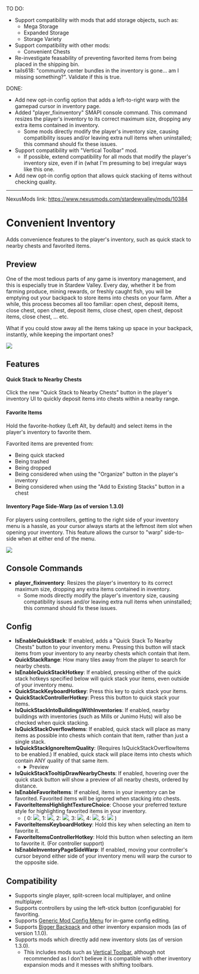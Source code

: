 TO DO:
 - Support compatibility with mods that add storage objects, such as:
   - Mega Storage
   - Expanded Storage
   - Storage Variety
 - Support compatibility with other mods:
   - Convenient Chests
 - Re-investigate feasability of preventing favorited items from being placed in the shipping bin.
 - tails618: "community center bundles in the inventory is gone... am I missing something?". Validate if this is true.

 DONE:
 - Add new opt-in config option that adds a left-to-right warp with the gamepad cursor in inventory page.
 - Added "player_fixinventory" SMAPI console command. This command resizes the player's inventory to its correct maximum size, dropping any extra items contained in inventory.
   - Some mods directly modify the player's inventory size, causing compatibility issues and/or leaving extra null items when uninstalled; this command should fix these issues.
 - Support compatibility with "Vertical Toolbar" mod.
   - If possible, extend compatibility for all mods that modify the player's inventory size, even if in (what I'm presuming to be) irregular ways like this one.
 - Add new opt-in config option that allows quick stacking of items without checking quality.

 ---

NexusMods link: https://www.nexusmods.com/stardewvalley/mods/10384

# Convenient Inventory
Adds convenience features to the player's inventory, such as quick stack to nearby chests and favorited items.

## Preview
One of the most tedious parts of any game is inventory management, and this is especially true in Stardew Valley. Every day, whether it be from farming produce, mining rewards, or freshly caught fish, you will be emptying out your backpack to store items into chests on your farm. After a while, this process becomes all too familiar: open chest, deposit items, close chest, open chest, deposit items, close chest, open chest, deposit items, close chest, ... etc.

What if you could stow away all the items taking up space in your backpack, instantly, while keeping the important ones?

![](https://imgur.com/R4QWKVI.gif)

## Features
#### Quick Stack to Nearby Chests
Click the new "Quick Stack to Nearby Chests" button in the player's inventory UI to quickly deposit items into chests within a nearby range.

#### Favorite Items
Hold the favorite-hotkey (Left Alt, by default) and select items in the player's inventory to favorite them.

Favorited items are prevented from:
 - Being quick stacked
 - Being trashed
 - Being dropped
 - Being considered when using the "Organize" button in the player's inventory
 - Being considered when using the "Add to Existing Stacks" button in a chest

#### Inventory Page Side-Warp (as of version 1.3.0)
For players using controllers, getting to the right side of your inventory menu is a hassle, as your cursor always starts at the leftmost item slot when opening your inventory. This feature allows the cursor to "warp" side-to-side when at either end of the menu.

![](https://i.imgur.com/3IplIkH.gif)

## Console Commands
 - **player_fixinventory**: Resizes the player's inventory to its correct maximum size, dropping any extra items contained in inventory.
   - Some mods directly modify the player's inventory size, causing compatibility issues and/or leaving extra null items when uninstalled; this command should fix these issues.

## Config
 - **IsEnableQuickStack**: If enabled, adds a "Quick Stack To Nearby Chests" button to your inventory menu. Pressing this button will stack items from your inventory to any nearby chests which contain that item.
 - **QuickStackRange**: How many tiles away from the player to search for nearby chests.
 - **IsEnableQuickStackHotkey**: If enabled, pressing either of the quick stack hotkeys specified below will quick stack your items, even outside of your inventory menu.
 - **QuickStackKeyboardHotkey**: Press this key to quick stack your items.
 - **QuickStackControllerHotkey**: Press this button to quick stack your items.
 - **IsQuickStackIntoBuildingsWithInventories**: If enabled, nearby buildings with inventories (such as Mills or Junimo Huts) will also be checked when quick stacking.
 - **IsQuickStackOverflowItems**: If enabled, quick stack will place as many items as possible into chests which contain that item, rather than just a single stack.
 - **IsQuickStackIgnoreItemQuality**: (Requires IsQuickStackOverflowItems to be enabled.) If enabled, quick stack will place items into chests which contain ANY quality of that same item.
   - <details><summary>Preview</summary> 
 
     Before:
 
     ![](https://i.imgur.com/AsA4COq.png)
 
     Quick stack, ignoring item quality:
 
     ![](https://i.imgur.com/HMtFqcE.gif)
 
     After:
 
     ![](https://i.imgur.com/yokobZ1.png)
     </details>
 - **IsQuickStackTooltipDrawNearbyChests**: If enabled, hovering over the quick stack button will show a preview of all nearby chests, ordered by distance.
 - **IsEnableFavoriteItems**: If enabled, items in your inventory can be favorited. Favorited items will be ignored when stacking into chests.
 - **FavoriteItemsHighlightTextureChoice**: Choose your preferred texture style for highlighting favorited items in your inventory.
   - ( 0: ![](https://i.imgur.com/fTMl0FT.png),  1: ![](https://i.imgur.com/NTlia1R.png),  2: ![](https://i.imgur.com/QGztt8Q.png),  3: ![](https://i.imgur.com/MBG2A6e.png),  4: ![](https://i.imgur.com/rZqklnN.png),  5: ![](https://i.imgur.com/FvKpyZV.png) )
 - **FavoriteItemsKeyboardHotkey**: Hold this key when selecting an item to favorite it.
 - **FavoriteItemsControllerHotkey**: Hold this button when selecting an item to favorite it. (For controller support)
 - **IsEnableInventoryPageSideWarp**: If enabled, moving your controller's cursor beyond either side of your inventory menu will warp the cursor to the opposite side.

## Compatibility
 - Supports single player, split-screen local multiplayer, and online multiplayer.
 - Supports controllers by using the left-stick button (configurable) for favoriting.
 - Supports [Generic Mod Config Menu](https://www.nexusmods.com/stardewvalley/mods/5098) for in-game config editing.
 - Supports [Bigger Backpack](https://www.nexusmods.com/stardewvalley/mods/1845) and other inventory expansion mods (as of version 1.1.0).
 - Supports mods which directly add new inventory slots (as of version 1.3.0).
   - This includes mods such as [Vertical Toolbar](https://www.nexusmods.com/stardewvalley/mods/943), although not recommended as I don't believe it is compatible with other inventory expansion mods and it messes with shifting toolbars.
